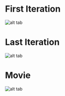 # First Iteration

![alt tab](https://user-images.githubusercontent.com/26437161/27182560-e454e250-51db-11e7-891f-c281f8e65df6.png)

# Last Iteration

![alt tab](https://user-images.githubusercontent.com/26437161/27182561-e472dcce-51db-11e7-8f72-bd0d473030f3.png)

# Movie

![alt tab](https://user-images.githubusercontent.com/26437161/27182564-e5f2953a-51db-11e7-8ad8-3c7a3b5d60d5.gif)
